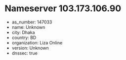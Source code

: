 # Nameserver 103.173.106.90

* as_number: 147033
* name: Unknown
* city: Dhaka
* country: BD
* organization: Liza Online
* version: Unknown
* dnssec: true
